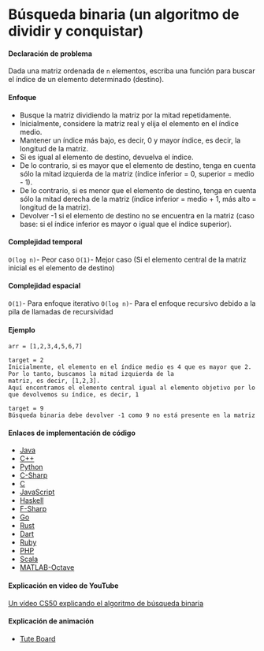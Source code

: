 # Búsqueda binaria (un algoritmo de dividir y conquistar)

#### Declaración de problema

Dada una matriz ordenada de `n` elementos, escriba una función para buscar el índice de un elemento determinado (destino).

#### Enfoque

- Busque la matriz dividiendo la matriz por la mitad repetidamente.
- Inicialmente, considere la matriz real y elija el elemento en el índice medio.
- Mantener un índice más bajo, es decir, 0 y mayor índice, es decir, la longitud de la matriz.
- Si es igual al elemento de destino, devuelva el índice.
- De lo contrario, si es mayor que el elemento de destino, tenga en cuenta sólo la mitad izquierda de la matriz (índice inferior = 0, superior = medio - 1).
- De lo contrario, si es menor que el elemento de destino, tenga en cuenta sólo la mitad derecha de la matriz (índice inferior = medio + 1, más alto = longitud de la matriz).
- Devolver -1 si el elemento de destino no se encuentra en la matriz (caso base: si el índice inferior es mayor o igual que el índice superior).

#### Complejidad temporal 

`O(log n)`- Peor caso
`O(1)`- Mejor caso (Si el elemento central de la matriz inicial es el elemento de destino)

#### Complejidad espacial

`O(1)`- Para enfoque iterativo
`O(log n)`- Para el enfoque recursivo debido a la pila de llamadas de recursividad

#### Ejemplo

```
arr = [1,2,3,4,5,6,7]  

target = 2
Inicialmente, el elemento en el índice medio es 4 que es mayor que 2. Por lo tanto, buscamos la mitad izquierda de la
matriz, es decir, [1,2,3].
Aquí encontramos el elemento central igual al elemento objetivo por lo que devolvemos su índice, es decir, 1

target = 9          
Búsqueda binaria debe devolver -1 como 9 no está presente en la matriz
```

#### Enlaces de implementación de código

- [Java](https://github.com/TheAlgorithms/Java/blob/master/Searches/BinarySearch.java)
- [C++](https://github.com/TheAlgorithms/C-Plus-Plus/blob/master/Search/Binary%20Search.cpp)
- [Python](https://github.com/TheAlgorithms/Python/blob/master/searches/binary_search.py)
- [C-Sharp](https://github.com/TheAlgorithms/C-Sharp/blob/master/searches/binary_search.cs)
- [C](https://github.com/TheAlgorithms/C/blob/master/searching/Binary_Search.c)
- [JavaScript](https://github.com/TheAlgorithms/Javascript/blob/master/Search/BinarySearch.js)
- [Haskell](https://github.com/TheAlgorithms/Haskell/blob/master/src/Misc/BinarySearch.hs)
- [F-Sharp](https://github.com/TheAlgorithms/F-Sharp/blob/main/Algorithms/Search/BinarySearch.fs)
- [Go](https://github.com/TheAlgorithms/Go/blob/master/searches/binarysearch.go)
- [Rust](https://github.com/TheAlgorithms/Rust/blob/master/src/searching/binary_search.rs)
- [Dart](https://github.com/TheAlgorithms/Dart/blob/master/search/binary_Search.dart)
- [Ruby](https://github.com/TheAlgorithms/Ruby/blob/master/Searches/binary_search.rb)
- [PHP](https://github.com/TheAlgorithms/PHP/blob/master/searches/binary_search.php)
- [Scala](https://github.com/TheAlgorithms/Scala/blob/master/src/main/scala/Search/BinarySearch.scala)
- [MATLAB-Octave](https://github.com/TheAlgorithms/MATLAB-Octave/blob/master/algorithms/Searching/binary_search.m)

#### Explicación en video de YouTube

[Un vídeo CS50 explicando el algoritmo de búsqueda binaria](https://www.youtube.com/watch?v=5xlIPT1FRcA)

#### Explicación de animación

- [Tute Board](https://boardhub.github.io/tute/?wd=binarySearchAlgo2)
